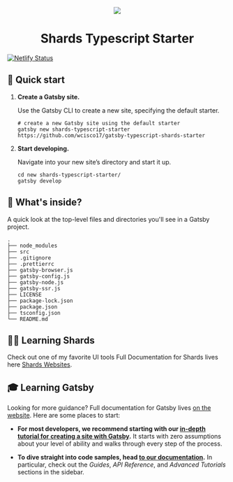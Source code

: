 

<p align="center">
    <a href="https://shards-gatsby-starter.netlify.com/">
  <img src="https://shards-gatsby-starter.netlify.com/static/6ec794a4ad26b1525810ccc0fa3476fc/a406c/logo-gatsby.png" />
  </a>
</p>

<h1 align="center">
  Shards Typescript Starter
</h1>

[![Netlify Status](https://api.netlify.com/api/v1/badges/8e7143a5-2f5e-45a6-8bb3-b9e462e33195/deploy-status)](https://app.netlify.com/sites/shards-gatsby-starter/deploys)

## 🚀 Quick start

1.  **Create a Gatsby site.**

    Use the Gatsby CLI to create a new site, specifying the default starter.

    ```shell
    # create a new Gatsby site using the default starter
    gatsby new shards-typescript-starter https://github.com/wcisco17/gatsby-typescript-shards-starter
    ```

1.  **Start developing.**

    Navigate into your new site’s directory and start it up.

    ```shell
    cd new shards-typescript-starter/
    gatsby develop
    ```

## 🧐 What's inside?

A quick look at the top-level files and directories you'll see in a Gatsby project.

    .
    ├── node_modules
    ├── src
    ├── .gitignore
    ├── .prettierrc
    ├── gatsby-browser.js
    ├── gatsby-config.js
    ├── gatsby-node.js
    ├── gatsby-ssr.js
    ├── LICENSE
    ├── package-lock.json
    ├── package.json
    ├── tsconfig.json
    └── README.md



## 👨‍🎤 Learning Shards
  Check out one of my favorite UI tools
  Full Documentation for Shards lives here [Shards Websites](https://designrevision.com/docs/shards-react/getting-started).

## 🎓 Learning Gatsby

Looking for more guidance? Full documentation for Gatsby lives [on the website](https://www.gatsbyjs.org/). Here are some places to start:

- **For most developers, we recommend starting with our [in-depth tutorial for creating a site with Gatsby](https://www.gatsbyjs.org/tutorial/).** It starts with zero assumptions about your level of ability and walks through every step of the process.

- **To dive straight into code samples, head [to our documentation](https://www.gatsbyjs.org/docs/).** In particular, check out the _Guides_, _API Reference_, and _Advanced Tutorials_ sections in the sidebar.
